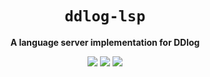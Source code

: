 <div align="center">
  <h1><code>ddlog-lsp</code></h1>
  <p>
    <strong>A language server implementation for DDlog</strong>
  </p>
  <p style="margin-bottom: 0.5ex;">
    <a href="https://ddlog-lsp.github.io/ddlog-lsp/ddlog_lsp_server"><img
        src="https://img.shields.io/badge/docs-latest-blueviolet?logo=Read-the-docs&logoColor=white"
        /></a>
    <a href="https://github.com/ddlog-lsp/ddlog_lsp_server/actions"><img
        src="https://github.com/ddlog-lsp/ddlog_lsp_server/workflows/main/badge.svg"
        /></a>
    <a href="https://codecov.io/gh/ddlog-lsp/ddlog_lsp_server"><img
        src="https://codecov.io/gh/ddlog-lsp/ddlog_lsp_server/branches/main/graph/badge.svg"
        /></a>
  </p>
</div>
